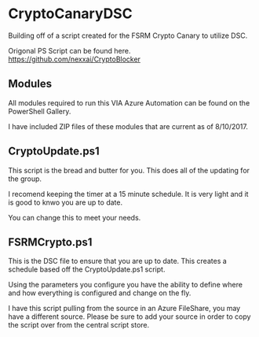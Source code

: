 # CryptoCanaryDSC
Building off of a script created for the FSRM Crypto Canary to utilize DSC.

Origonal PS Script can be found here. https://github.com/nexxai/CryptoBlocker

## Modules

All modules required to run this VIA Azure Automation can be found on the PowerShell Gallery.

I have included ZIP files of these modules that are current as of 8/10/2017.

## CryptoUpdate.ps1

This script is the bread and butter for you. This does all of the updating for the group.

I recomend keeping the timer at a 15 minute schedule. It is very light and it is good to knwo you are up to date.

You can change this to meet your needs.

## FSRMCrypto.ps1

This is the DSC file to ensure that you are up to date. This creates a schedule based off the CryptoUpdate.ps1 script.

Using the parameters you configure you have the ability to define where and how everything is configured and change on the fly.

I have this script pulling from the source in an Azure FileShare, you may have a different source. Please be sure to add your source
in order to copy the script over from the central script store.